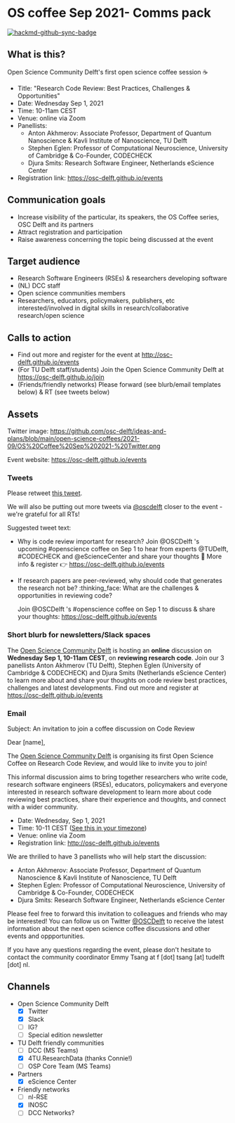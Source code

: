 # OS coffee Sep 2021- Comms pack

[![hackmd-github-sync-badge](https://hackmd.io/U--JZnEhS52b_7bPLje0TQ/badge)](https://hackmd.io/U--JZnEhS52b_7bPLje0TQ)


## What is this?
Open Science Community Delft's first open science coffee session ☕

- Title: "Research Code Review: Best Practices, Challenges & Opportunities"
- Date: Wednesday Sep 1, 2021
- Time: 10-11am CEST
- Venue: online via Zoom
- Panellists: 
    - Anton Akhmerov: Associate Professor, Department of Quantum Nanoscience & Kavli Institute of Nanoscience, TU Delft
    - Stephen Eglen: Professor of Computational Neuroscience, University of Cambridge & Co-Founder, CODECHECK
    - Djura Smits: Research Software Engineer, Netherlands eScience Center
- Registration link: https://osc-delft.github.io/events

## Communication goals
- Increase visibility of the particular, its speakers, the OS Coffee series, OSC Delft and its partners
- Attract registration and participation
- Raise awareness concerning the topic being discussed at the event

## Target audience
- Research Software Engineers (RSEs) & researchers developing software 
- (NL) DCC staff
- Open science communities members
- Researchers, educators, policymakers, publishers, etc interested/involved in digital skills in research/collaborative research/open science

## Calls to action
- Find out more and register for the event at http://osc-delft.github.io/events
- (For TU Delft staff/students) Join the Open Science Community Delft at https://osc-delft.github.io/join
- (Friends/friendly networks) Please forward (see blurb/email templates below) & RT (see tweets below)

## Assets

Twitter image: https://github.com/osc-delft/ideas-and-plans/blob/main/open-science-coffees/2021-09/OS%20Coffee%20Sep%202021-%20Twitter.png

Event website: https://osc-delft.github.io/events

### Tweets
Please retweet [this tweet](https://twitter.com/OSCDelft/status/1426083451447431171).

We will also be putting out more tweets via [@oscdelft](https://twitter.com/oscdelft) closer to the event - we're grateful for all RTs!

Suggested tweet text:
- Why is code review important for research? Join @OSCDelft 's upcoming #openscience coffee on Sep 1 to hear from experts @TUDelft, #CODECHECK and @eScienceCenter and share your thoughts :thought_balloon: More info & register :point_right: https://osc-delft.github.io/events

- If research papers are peer-reviewed, why should code that generates the research not be? :thinking_face: What are the challenges & opportunities in reviewing code?

  Join @OSCDelft 's #openscience coffee on Sep 1 to discuss & share your thoughts: https://osc-delft.github.io/events



### Short blurb for newsletters/Slack spaces
The [Open Science Community Delft](https://osc-delft.github.io) is hosting an **online**  discussion on **Wednesday Sep 1, 10-11am CEST**, on **reviewing research code**. Join our 3 panellists Anton Akhmerov (TU Delft), Stephen Eglen (University of Cambridge & CODECHECK) and Djura Smits (Netherlands eScience Center) to learn more about and share your thoughts on code review best practices, challenges and latest developments. Find out more and register at https://osc-delft.github.io/events


### Email

Subject: An invitation to join a coffee discussion on Code Review

Dear [name],

The [Open Science Community Delft](https://osc-delft.github.io) is organising its first Open Science Coffee on Research Code Review, and would like to invite you to join!

This informal discussion aims to bring together researchers who write code, research software engineers (RSEs), educators, policymakers and everyone interested in research software development to learn more about code reviewing best practices, share their experience and thoughts, and connect with a wider community.

* Date: Wednesday, Sep 1, 2021
* Time: 10-11 CEST ([See this in your timezone](https://arewemeetingyet.com/Amsterdam/2021-09-01/10:00/Open%20Science%20Coffee:%20Research%20Code%20Review#eyJ1cmwiOiJodHRwczovL29zYy1kZWxmdC5naXRodWIuaW8vZXZlbnRzIn0=))
* Venue: online via Zoom
* Registration link: http://osc-delft.github.io/events

We are thrilled to have 3 panellists who will help start the discussion:
* Anton Akhmerov: Associate Professor, Department of Quantum Nanoscience & Kavli Institute of Nanoscience, TU Delft
* Stephen Eglen: Professor of Computational Neuroscience, University of Cambridge & Co-Founder, CODECHECK
* Djura Smits: Research Software Engineer, Netherlands eScience Center

Please feel free to forward this invitation to colleagues and friends who may be interested! You can follow us on Twitter [@OSCDelft](https://twitter.com/oscdelft) to receive the latest information about the next open science coffee discussions and other events and oppportunities.

If you have any questions regarding the event, please don't hesitate to contact the community coordinator Emmy Tsang at f [dot] tsang [at] tudelft [dot] nl.

## Channels

- Open Science Community Delft
    - [x] Twitter
    - [x] Slack
    - [ ] IG?
    - [ ] Special edition newsletter
- TU Delft friendly communities
    - [ ] DCC (MS Teams)
    - [x] 4TU.ResearchData (thanks Connie!)
    - [ ] OSP Core Team (MS Teams)
- Partners
    - [x] eScience Center
- Friendly networks
    - [ ] nl-RSE
    - [x] INOSC
    - [ ] DCC Networks?